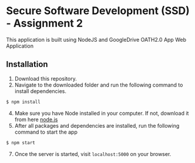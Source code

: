# Secure Software Development (SSD) - Assignment 2
This application is built using NodeJS and GoogleDrive OATH2.0 App Web Application 

## Installation
1. Download this repository. 
2. Navigate to the downloaded folder and run the following command to install dependencies. 
```bash
$ npm install
```

4. Make sure you have Node installed in your computer. If not, download it from here  [node.js](https://nodejs.org/en/)
5. After all packages and dependencies are installed, run the following command to start the app
```bash
$ npm start
```
7. Once the server is started, visit ```localhost:5000``` on your browser.

